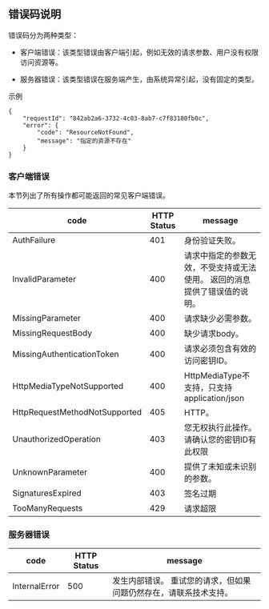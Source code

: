 ## 错误码说明

错误码分为两种类型：

* 客户端错误：该类型错误由客户端引起，例如无效的请求参数、用户没有权限访问资源等。

* 服务器错误：该类型错误在服务端产生，由系统异常引起，没有固定的类型。

示例
```
{
    "requestId": "842ab2a6-3732-4c03-8ab7-c7f83180fb0c",
    "error": {
        "code": "ResourceNotFound",
        "message": "指定的资源不存在"
    }
}
```

### 客户端错误

本节列出了所有操作都可能返回的常见客户端错误。






| code | HTTP Status | message
| --- | ---------- | ------
|AuthFailure |401 |身份验证失败。
|InvalidParameter |400 |请求中指定的参数无效，不受支持或无法使用。 返回的消息提供了错误值的说明。
|MissingParameter |400 |请求缺少必需参数。
|MissingRequestBody |400 |缺少请求body。
|MissingAuthenticationToken |400 |请求必须包含有效的访问密钥ID。
|HttpMediaTypeNotSupported |400 |HttpMediaType不支持，只支持application/json
|HttpRequestMethodNotSupported |405 |HTTP。
|UnauthorizedOperation |403 |您无权执行此操作。请确认您的密钥ID有此权限
|UnknownParameter |400 |提供了未知或未识别的参数。
|SignaturesExpired |403 |签名过期
|TooManyRequests |429 |请求超限


### 服务器错误



|code |HTTP Status |message
| --- | ---------- | ------
|InternalError |500 |发生内部错误。 重试您的请求，但如果问题仍然存在，请联系技术支持。

